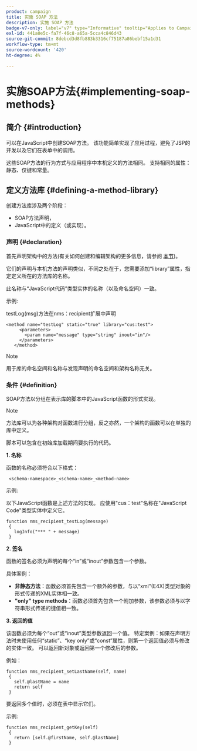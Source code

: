 ```yaml
---
product: campaign
title: 实施 SOAP 方法
description: 实施 SOAP 方法
badge-v7-only: label="v7" type="Informative" tooltip="Applies to Campaign Classic v7 only"
exl-id: 441a0e5c-fa7f-46c8-a65a-5cca4c846d43
source-git-commit: 8debcd3d8fb883b3316cf75187a86bebf15a1d31
workflow-type: tm+mt
source-wordcount: '420'
ht-degree: 4%

---
```


# 实施SOAP方法{#implementing-soap-methods}



## 简介 {#introduction}

可以在JavaScript中创建SOAP方法。 该功能简单实现了应用过程，避免了JSP的开发以及它们在表单中的调用。

这些SOAP方法的行为方式与应用程序中本机定义的方法相同。 支持相同的属性：静态、仅键和常量。

## 定义方法库 {#defining-a-method-library}

创建方法库涉及两个阶段：

* SOAP方法声明，
* JavaScript中的定义（或实现）。

### 声明 {#declaration}

首先声明架构中的方法(有关如何创建和编辑架构的更多信息，请参阅 [本节](../../configuration/using/about-schema-edition.md))。

它们的声明与本机方法的声明类似，不同之处在于，您需要添加“library”属性，指定定义所在的方法库的名称。

此名称与“JavaScript代码”类型实体的名称（以及命名空间）一致。

示例:

testLog(msg)方法在nms：recipient扩展中声明

```
<method name="testLog" static="true" library="cus:test">
     <parameters>
       <param name="message" type="string" inout="in"/>
     </parameters>
   </method>
```

>[!NOTE]
>
>用于库的命名空间和名称与发现声明的命名空间和架构名称无关。

### 条件 {#definition}

SOAP方法以分组在表示库的脚本中的JavaScript函数的形式实现。

>[!NOTE]
>
>方法库可以为各种架构对函数进行分组，反之亦然，一个架构的函数可以在单独的库中定义。

脚本可以包含在初始库加载期间要执行的代码。

**1. 名称**

函数的名称必须符合以下格式：

```
 <schema-namespace>_<schema-name>_<method-name>
```

示例:

以下JavaScript函数是上述方法的实现。 应使用&quot;cus：test&quot;名称在&quot;JavaScript Code&quot;类型实体中定义它。

```
function nms_recipient_testLog(message)
 {
   logInfo("*** " + message)
 }
```

**2. 签名**

函数的签名必须为声明的每个“in”或“inout”参数包含一个参数。

具体案例：

* **非静态方法**：函数必须首先包含一个额外的参数，与以“xml”(E4X)类型对象的形式传递的XML实体相一致。
* **&quot;only&quot; type methods**：函数必须首先包含一个附加参数，该参数必须与以字符串形式传递的键值相一致。

**3. 返回的值**

该函数必须为每个“out”或“inout”类型参数返回一个值。 特定案例：如果在声明方法时未使用任何“static”、“key only”或“const”属性，则第一个返回值必须与修改的实体一致。 可以返回新对象或返回第一个修改后的参数。

例如：

```
function nms_recipient_setLastName(self, name)
 {
   self.@lastName = name
   return self
 }
```

要返回多个值时，必须在表中显示它们。

示例:

```
function nms_recipient_getKey(self)
 {
   return [self.@firstName, self.@lastName]
 }
```
